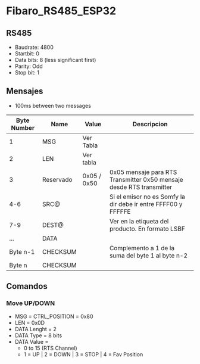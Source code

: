 # Fibaro_RS485_ESP32

## RS485

- Baudrate: 4800
- Startbit: 0
- Data bits: 8 (less significant first)
- Parity: Odd
- Stop bit: 1

## Mensajes

- 100ms between two messages


| Byte Number | Name      | Value       | Descripcion                                                          |
|-------------|-----------|-------------|----------------------------------------------------------------------|
| 1           | MSG       | Ver Tabla   |                                                                      |
| 2           | LEN       | Ver tabla   |                                                                      |
| 3           | Reservado | 0x05 / 0x50 | 0x05 mensaje para RTS Transmitter 0x50 mensaje desde RTS transmitter |
| 4-6         | SRC@      |             | Si el emisor no es Somfy la dir debe ir entre FFFF00 y FFFFFE        |
| 7-9         | DEST@     |             | Ver en la etiqueta del producto. En formato LSBF                     |
| ...         | DATA      |             |                                                                      |
| Byte n-1    | CHECKSUM  |             | Complemento a 1 de la suma del byte 1 al byte n-2                    |
| Byte n      | CHECKSUM  |             |                                                                      |

## Comandos
### Move UP/DOWN

- MSG = CTRL_POSITION = 0x80
- LEN = 0x0D
- DATA Lenght = 2
- DATA Type = 8 bits
- DATA Value = 
    - 0 to 15 (RTS Channel)
    - 1 = UP | 2 = DOWN | 3 = STOP | 4 = Fav Position     

    

